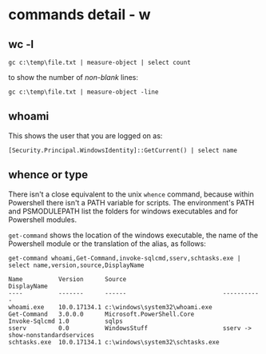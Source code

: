 # commands detail - w

## wc -l 

````
gc c:\temp\file.txt | measure-object | select count
````

to show the number of <i>non-blank</i> lines:

````
gc c:\temp\file.txt | measure-object -line
````


## whoami

This shows the user that you are logged on as:

````
[Security.Principal.WindowsIdentity]::GetCurrent() | select name
````



## whence or type
There isn't a close equivalent to the unix ````whence```` command, because within Powershell there isn't a PATH variable for scripts. The environment's PATH and PSMODULEPATH list the folders for windows executables and for Powershell modules.

`get-command` shows the location of the windows executable, the name of the Powershell module or the translation of the alias, as follows:

````
get-command whoami,Get-Command,invoke-sqlcmd,sserv,schtasks.exe | select name,version,source,DisplayName

Name          Version      Source                           DisplayName                      
----          -------      ------                           -----------                      
whoami.exe    10.0.17134.1 c:\windows\system32\whoami.exe                                    
Get-Command   3.0.0.0      Microsoft.PowerShell.Core                                         
Invoke-Sqlcmd 1.0          sqlps                                                             
sserv         0.0          WindowsStuff                     sserv -> show-nonstandardservices
schtasks.exe  10.0.17134.1 c:\windows\system32\schtasks.exe                                  

````


